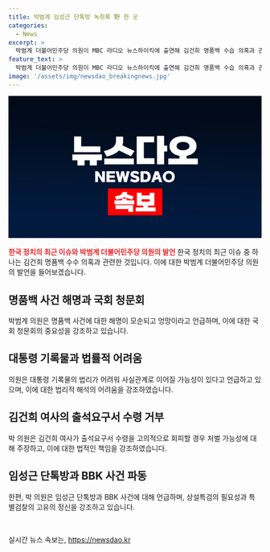 ```yaml
---
title: 박범계 임성근 단톡방 녹취록 野 한 곳
categories:
  - News
excerpt: >
  박범계 더불어민주당 의원이 MBC 라디오 뉴스하이킥에 출연해 김건희 명품백 수습 의혹과 관련한 이야기를 나눴다. 김건희 여사의 명품백 수습 과정이 모순되고 엉망이라며, 대통령 기록물 법리의 어려움과 대통령실의 관여 의문도 제기했다. 또한 김건희 여사가 출석요구서를 고의로 회피하여 처벌 받을 가능성을 언급하며, 녹취록 내용과 임성근 단톡방 사건에 대한 의심을 제기했다. 또한, 청문회의 중요성과 대통령 탄핵 청원의 가능성, 상설특검법의 활용 가능성에 대해 언급하며, 나경원 고소 취하 부탁에 대한 의견도 밝혔다.
feature_text: >
  박범계 더불어민주당 의원이 MBC 라디오 뉴스하이킥에 출연해 김건희 명품백 수습 의혹과 관련한 이야기를 나눴다. 김건희 여사의 명품백 수습 과정이 모순되고 엉망이라며, 대통령 기록물 법리의 어려움과 대통령실의 관여 의문도 제기했다. 또한 김건희 여사가 출석요구서를 고의로 회피하여 처벌 받을 가능성을 언급하며, 녹취록 내용과 임성근 단톡방 사건에 대한 의심을 제기했다. 또한, 청문회의 중요성과 대통령 탄핵 청원의 가능성, 상설특검법의 활용 가능성에 대해 언급하며, 나경원 고소 취하 부탁에 대한 의견도 밝혔다.
image: '/assets/img/newsdao_breakingnews.jpg'
---
```


<p><img src="/assets/img/newsdao_breakingnews.jpg" alt="ontimetimes 속보" /></p>

<p><b><span style="color: #ee2323;">한국 정치의 최근 이슈와 박범계 더불어민주당 의원의 발언</span></b>
한국 정치의 최근 이슈 중 하나는 김건희 명품백 수수 의혹과 관련한 것입니다. 이에 대한 박범계 더불어민주당 의원의 발언을 들어보겠습니다.</p>

<h2 data-ke-size="size26">명품백 사건 해명과 국회 청문회</h2>

<p>박범계 의원은 명품백 사건에 대한 해명이 모순되고 엉망이라고 언급하며, 이에 대한 국회 청문회의 중요성을 강조하고 있습니다.</p>

<h2 data-ke-size="size26">대통령 기록물과 법률적 어려움</h2>

<p>의원은 대통령 기록물의 법리가 어려워 사실관계로 이어질 가능성이 있다고 언급하고 있으며, 이에 대한 법리적 해석의 어려움을 강조하였습니다.</p>

<h2 data-ke-size="size26">김건희 여사의 출석요구서 수령 거부</h2>

<p>박 의원은 김건희 여사가 출석요구서 수령을 고의적으로 회피할 경우 처벌 가능성에 대해 주장하고, 이에 대한 법적인 책임을 강조하였습니다.</p>

<h2 data-ke-size="size26">임성근 단톡방과 BBK 사건 파동</h2>

<p>한편, 박 의원은 임성근 단톡방과 BBK 사건에 대해 언급하며, 상설특검의 필요성과 특별검찰의 고유의 정신을 강조하고 있습니다.</p>

<p data-ke-size="size16">&nbsp;</p>
실시간 뉴스 속보는, <a href="https://newsdao.kr" rel="dofollow">https://newsdao.kr</a>


